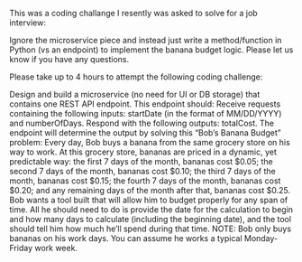 This was a coding challange I resently was asked to solve for a job interview: 

Ignore the microservice piece and instead just write a method/function in Python (vs an endpoint) to implement the banana budget logic.
Please let us know if you have any questions.

 Please take up to 4 hours to attempt the following coding challenge:

Design and build a microservice (no need for UI or DB storage) that contains one REST API endpoint. This endpoint should:
Receive requests containing the following inputs: startDate (in the format of MM/DD/YYYY) and numberOfDays.
Respond with the following outputs: totalCost.
The endpoint will determine the output by solving this “Bob’s Banana Budget” problem:
Every day, Bob buys a banana from the same grocery store on his way to work. At this grocery store, bananas are priced in a dynamic, yet predictable way: the first 7 days of the month, bananas cost $0.05; the second 7 days of the month, bananas cost $0.10; the third 7 days of the month, bananas cost $0.15; the fourth 7 days of the month, bananas cost $0.20; and any remaining days of the month after that, bananas cost $0.25.
Bob wants a tool built that will allow him to budget properly for any span of time. All he should need to do is provide the date for the calculation to begin and how many days to calculate (including the beginning date), and the tool should tell him how much he’ll spend during that time.
NOTE: Bob only buys bananas on his work days. You can assume he works a typical Monday-Friday work week.
 
